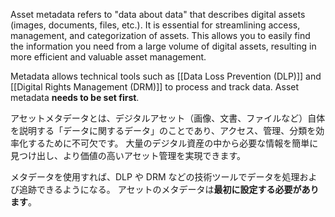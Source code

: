 
Asset metadata refers to "data about data" that describes digital assets (images, documents, files, etc.). It is essential for streamlining access, management, and categorization of assets. 
This allows you to easily find the information you need from a large volume of digital assets, resulting in more efficient and valuable asset management.

Metadata allows technical tools such as [[Data Loss Prevention (DLP)]] and [[Digital Rights Management (DRM)]] to process and track data.
Asset metadata **needs to be set first**.

アセットメタデータとは、デジタルアセット（画像、文書、ファイルなど）自体を説明する「データに関するデータ」のことであり、アクセス、管理、分類を効率化するために不可欠です。
大量のデジタル資産の中から必要な情報を簡単に見つけ出し、より価値の高いアセット管理を実現できます。﻿

メタデータを使用すれば、DLP や DRM などの技術ツールでデータを処理および追跡できるようになる。
アセットのメタデータは**最初に設定する必要があります**。
